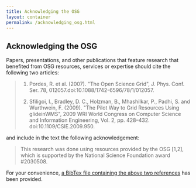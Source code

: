 ```yaml
---
title: Acknowledging the OSG
layout: container
permalink: /acknowledging_osg.html
---
```


## Acknowledging the OSG

Papers, presentations, and other publications that feature research that benefited from OSG resources, services or expertise should cite the following two articles:


> 1. Pordes, R. et al. (2007). "The Open Science Grid", J. Phys. Conf. Ser. 78, 012057.doi:10.1088/1742-6596/78/1/012057.
> 
> 2. Sfiligoi, I., Bradley, D. C., Holzman, B., Mhashilkar, P., Padhi, S. and Wurthwein, F. (2009). "The Pilot Way to Grid Resources Using glideinWMS", 2009 WRI World Congress on Computer Science and Information Engineering, Vol. 2, pp. 428–432. doi:10.1109/CSIE.2009.950.

and include in the text the following acknowledgement:

> This research was done using resources provided by the OSG [1,2], which is supported by the National Science Foundation award #2030508.

For your convenience, [a BibTex file containing the above two references](https://raw.githubusercontent.com/OSGConnect/connectbook/master/attachments/osg.bib) has been provided.
